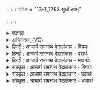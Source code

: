 +++
title = "13-1_1798 श्रुधी हवम्"

+++
<details><summary>पदपाठः</summary>

श्रु꣣धि꣢। ह꣡व꣢꣯म्। वि꣡पिपान꣡स्य꣢। वि꣢। पिपान꣡स्य꣢। अ꣡द्रेः꣢꣯। अ। द्रेः꣣। बो꣡ध꣢꣯। वि꣡प्र꣢꣯स्य। वि। प्र꣣स्य। अ꣡र्च꣢꣯तः। म꣣नीषा꣢म्। कृ꣣ष्व꣢। दु꣡वा꣢꣯ꣳसि। अ꣡न्त꣢꣯मा। स꣡चा꣢꣯। इ꣣मा꣢। १७९८।
</details>

<details><summary>अधिमन्त्रम् (VC)</summary>

- इन्द्रः
- वसिष्ठो मैत्रावरुणिः
- विराडनुष्टुप्
- गान्धारः
</details>

<details><summary>हिन्दी : आचार्य रामनाथ वेदालंकार - विषयः</summary>

प्रथम मन्त्र में उपास्य-उपासक का विषय वर्णित है।
</details>

<details><summary>हिन्दी : आचार्य रामनाथ वेदालंकार - पदार्थः</summary>

पदार्थान्वयभाषाः -  हे इन्द्र जगदीश्वर ! आप (विपिपानस्य) जिसने विशेषरूप से ज्ञान-रस और कर्म-रस का पान कर लिया है,ऐसे (अद्रेः) अविनाशी जीवात्मा की (हवम्) प्रार्थना को (श्रुधि) सुनो, (अर्चतः) पूजक (विप्रस्य) मेधावी विद्वान् की (मनीषाम्) स्तुति को (बोध) जानो। आगे स्तोता को सम्बोधन करते हैं—हे स्तोता ! तू (सचा) अन्य स्तोताओं के साथ मिलकर (इमा) इन (अन्तमा) निकटतम (दुवांसि) पूजाओं को (कृष्व) इन्द्र जगदीश्वर के लिए कर ॥१॥
</details>

<details><summary>हिन्दी : आचार्य रामनाथ वेदालंकार - भावार्थः</summary>

भावार्थभाषाः -  हार्दिक निश्छल उपासनाओं को ही परमेश्वर स्वीकार करता है,छल-छिद्रों से युक्त,बनावटी उपासनाओं को नहीं ॥१॥
</details>

<details><summary>संस्कृत : आचार्य रामनाथ वेदालंकार - विषयः</summary>

अथोपास्योपासकविषयमाह।
</details>

<details><summary>संस्कृत : आचार्य रामनाथ वेदालंकार - पदार्थः</summary>

पदार्थान्वयभाषाः -  हे इन्द्र जगदीश्वर ! त्वम् (विपिपानस्य) ज्ञानकर्मरसं विशेषेण पीतवतः (अद्रेः) अविनश्वरस्य जीवात्मनः (हवम्) आह्वानम् (श्रुधि) शृणु, (अर्चतः) पूजकस्य (विप्रस्य) मेधाविनो विदुषः (मनीषाम्) स्तुतिम् (बोध) बुध्यस्व। सम्प्रति स्तोता सम्बोध्यते—हे स्तोतः ! त्वम् (सचा) अन्यैः स्तोतृभिः सह (इमा) इमानि (अन्तमा) अन्तमानि अन्तिकतमानि (दुवांसि) परिचरणानि (इन्द्राय) जगदीश्वराय (कृष्व) कुरु।[विपिपानस्य विपूर्वः पा पाने,लिटः कानच्। अद्रेः,न दीर्यते इत्यद्रिः तस्य। ‘अन्तमा,इमा’ अत्र‘शेश्छन्दसि बहुलम्’। अ० ६।१।७० इत्यनेन शसः शेर्लोपः। कृष्व,डुकृञ् करणे लोटि विकरणाभावश्छान्दसः। संहितायां ‘द्व्यचोऽतस्तिङः’ अ० ६।३।१३५ इति दीर्घः]॥१॥२
</details>

<details><summary>संस्कृत : आचार्य रामनाथ वेदालंकार - भावार्थः</summary>

भावार्थभाषाः -  हार्दिकानि निश्छलान्येवोपासनानि परमेश्वरः स्वीकरोति,छलछिद्रोपेतानि कृत्रिमाणि न ॥१॥
</details>